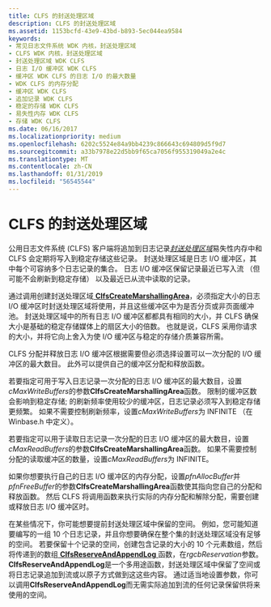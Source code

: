 ```yaml
---
title: CLFS 的封送处理区域
description: CLFS 的封送处理区域
ms.assetid: 1153bcfd-43e9-43bd-b893-5ec044ea9584
keywords:
- 常见日志文件系统 WDK 内核，封送处理区域
- CLFS WDK 内核，封送处理区域
- 封送处理区域 WDK CLFS
- 日志 I/O 缓冲区 WDK CLFS
- 缓冲区 WDK CLFS 的日志 I/O 的最大数量
- WDK CLFS 的内存分配
- 缓冲区 WDK CLFS
- 追加记录 WDK CLFS
- 稳定的存储 WDK CLFS
- 易失性内存 WDK CLFS
- 存储 WDK CLFS
ms.date: 06/16/2017
ms.localizationpriority: medium
ms.openlocfilehash: 6202c5524e84a9bb4239c866643c694809d5f9d7
ms.sourcegitcommit: a33b7978e22d5bb9f65ca7056f955319049a2e4c
ms.translationtype: MT
ms.contentlocale: zh-CN
ms.lasthandoff: 01/31/2019
ms.locfileid: "56545544"
---
```

# <a name="clfs-marshalling-areas"></a>CLFS 的封送处理区域





公用日志文件系统 (CLFS) 客户端将追加到日志记录[*封送处理区域*](clfs-terminology.md#kernel-clfs-term-marshalling-area)易失性内存中和 CLFS 会定期将写入到稳定存储这些记录。 封送处理区域是日志 I/O 缓冲区，其中每个可容纳多个日志记录的集合。 日志 I/O 缓冲区保留记录最近已写入流 （但可能不会刷新到稳定存储） 以及最近已从流中读取的记录。

通过调用创建封送处理区域[ **ClfsCreateMarshallingArea**](https://msdn.microsoft.com/library/windows/hardware/ff541520)，必须指定大小的日志 I/O 缓冲区时封送处理区域将使用，并且这些缓冲区中为是否分页或非页面缓冲池。 封送处理区域中的所有日志 I/O 缓冲区都都具有相同的大小，并 CLFS 确保大小是基础的稳定存储媒体上的扇区大小的倍数。 也就是说，CLFS 采用你请求的大小，并将它向上舍入为使 I/O 缓冲区与稳定的存储介质兼容所需。

CLFS 分配并释放日志 I/O 缓冲区根据需要但必须选择设置可以一次分配的 I/O 缓冲区的最大数目。 此外可以提供自己的缓冲区分配和释放函数。

若要指定可用于写入日志记录一次分配的日志 I/O 缓冲区的最大数目，设置*cMaxWriteBuffers*的参数**ClfsCreateMarshallingArea**函数。 限制的缓冲区数会影响到稳定存储; 的刷新频率使用较少的缓冲区，日志记录必须写入到稳定存储更频繁。 如果不需要控制刷新频率，设置*cMaxWriteBuffers*为 INFINITE （在 Winbase.h 中定义）。

若要指定可以用于读取日志记录一次分配的日志 I/O 缓冲区的最大数目，设置*cMaxReadBuffers*的参数**ClfsCreateMarshallingArea**函数。 如果不需要控制分配的读取缓冲区的数量，设置*cMaxReadBuffers*为 INFINITE。

如果你想要执行自己的日志 I/O 缓冲区的内存分配，设置*pfnAllocBuffer*并*pfnFreeBuffer*的参数**ClfsCreateMarshallingArea**函数使其指向您自己的分配和释放函数。 然后 CLFS 将调用函数来执行实际的内存分配和解除分配，需要创建或释放日志 I/O 缓冲区时。

在某些情况下，你可能想要提前封送处理区域中保留的空间。 例如，您可能知道要编写的一组 10 个日志记录，并且你想要确保在整个集的封送处理区域没有足够的空间。 若要保留十个记录的空间，创建包含记录的大小的 10 个元素数组，然后将传递到的数组[ **ClfsReserveAndAppendLog** ](https://msdn.microsoft.com/library/windows/hardware/ff541723)函数，在*rgcbReservation*参数。 **ClfsReserveAndAppendLog**是一个多用途函数，封送处理区域中保留了空间或将日志记录追加到流或以原子方式做到这这些内容。 通过适当地设置参数，你可以调用**ClfsReserveAndAppendLog**而无需实际追加到流的任何记录保留供将来使用的空间。

 

 




